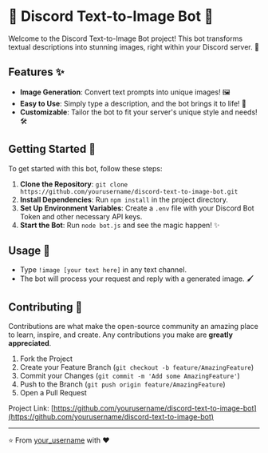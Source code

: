 # 🎨 Discord Text-to-Image Bot 🤖

Welcome to the Discord Text-to-Image Bot project! This bot transforms textual descriptions into stunning images, right within your Discord server. 🌟

## Features ✨

- **Image Generation**: Convert text prompts into unique images! 🖼️
- **Easy to Use**: Simply type a description, and the bot brings it to life! 🚀
- **Customizable**: Tailor the bot to fit your server's unique style and needs! 🛠️

## Getting Started 🚀

To get started with this bot, follow these steps:

1. **Clone the Repository**: `git clone https://github.com/yourusername/discord-text-to-image-bot.git`
2. **Install Dependencies**: Run `npm install` in the project directory.
3. **Set Up Environment Variables**: Create a `.env` file with your Discord Bot Token and other necessary API keys.
4. **Start the Bot**: Run `node bot.js` and see the magic happen! ✨

## Usage 📖

- Type `!image [your text here]` in any text channel.
- The bot will process your request and reply with a generated image. 🖌️

## Contributing 🤝

Contributions are what make the open-source community an amazing place to learn, inspire, and create. Any contributions you make are **greatly appreciated**.

1. Fork the Project
2. Create your Feature Branch (`git checkout -b feature/AmazingFeature`)
3. Commit your Changes (`git commit -m 'Add some AmazingFeature'`)
4. Push to the Branch (`git push origin feature/AmazingFeature`)
5. Open a Pull Request

Project Link: [https://github.com/yourusername/discord-text-to-image-bot](https://github.com/yourusername/discord-text-to-image-bot)

---

⭐️ From [your_username](https://github.com/yourusername) with ❤️
